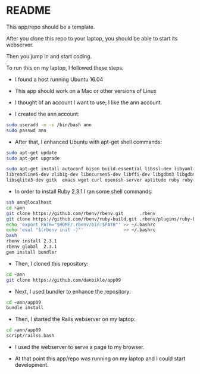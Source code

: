 # README

This app/repo should be a template.

After you clone this repo to your laptop, you should be able to start its webserver.

Then you jump in and start coding.

To run this on my laptop, I followed these steps.

* I found a host running Ubuntu 16.04

* This app should work on a Mac or other versions of Linux

* I thought of an account I want to use; I like the ann account.

* I created the ann account:

```bash
sudo useradd -m -s /bin/bash ann
sudo passwd ann
```

* After that, I enhanced Ubuntu with apt-get shell commands:

```bash
sudo apt-get update
sudo apt-get upgrade

sudo apt-get install autoconf bison build-essential libssl-dev libyaml-dev  \
libreadline6-dev zlib1g-dev libncurses5-dev libffi-dev libgdbm3 libgdbm-dev \
libsqlite3-dev gitk  emacs wget curl openssh-server aptitude ruby ruby-dev sqlite3
```

* In order to install Ruby 2.3.1 I ran some shell commands:

```bash
ssh ann@localhost
cd ~ann
git clone https://github.com/rbenv/rbenv.git      .rbenv
git clone https://github.com/rbenv/ruby-build.git .rbenv/plugins/ruby-build
echo 'export PATH="$HOME/.rbenv/bin:$PATH"' >> ~/.bashrc
echo 'eval "$(rbenv init -)"'               >> ~/.bashrc
bash
rbenv install 2.3.1
rbenv global  2.3.1
gem install bundler
```

* Then, I cloned this repository:

```bash
cd ~ann
git clone https://github.com/danbikle/app09
```

* Next, I used bundler to enhance the repository:

```bash
cd ~ann/app09
bundle install
```

* Then, I started the Rails webserver on my laptop:

```bash
cd ~ann/app09
script/railss.bash
```

* I used the webserver to serve a page to my browser.

* At that point this app/repo was running on my laptop and I could start development.

